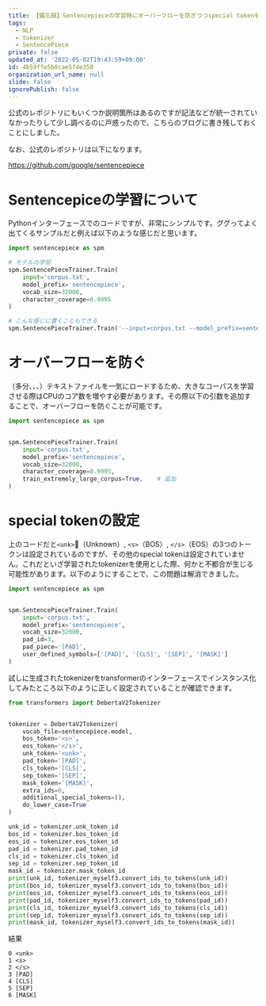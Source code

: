 ```yaml
---
title: 【備忘録】Sentencepieceの学習時にオーバーフローを防ぎつつspecial tokenを正しく設定する方法
tags:
  - NLP
  - tokenizer
  - SentencePiece
private: false
updated_at: '2022-05-02T19:43:59+09:00'
id: 4b59ffe5b8cae5f4e350
organization_url_name: null
slide: false
ignorePublish: false
---
```

公式のレポジトリにもいくつか説明箇所はあるのですが記法などが統一されていなかったりして少し調べるのに戸惑ったので、こちらのブログに書き残しておくことにしました。

なお、公式のレポジトリは以下になります。

https://github.com/google/sentencepiece

# Sentencepiceの学習について
Pythonインターフェースでのコードですが、非常にシンプルです。ググってよく出てくるサンプルだと例えば以下のような感じだと思います。

```python
import sentencepiece as spm

# モデルの学習
spm.SentencePieceTrainer.Train(
    input='corpus.txt',
    model_prefix='sentencepiece',
    vocab_size=32000,
    character_coverage=0.9995
)

# こんな感じに書くこともできる
spm.SentencePieceTrainer.Train('--input=corpus.txt --model_prefix=sentencepiece --vocab_size=32000 character_coverage=0.9995')
```

# オーバーフローを防ぐ
（多分、、、）テキストファイルを一気にロードするため、大きなコーパスを学習させる際はCPUのコア数を増やす必要があります。その際以下の引数を追加することで、オーバーフローを防ぐことが可能です。

```python
import sentencepiece as spm


spm.SentencePieceTrainer.Train(
    input='corpus.txt',
    model_prefix='sentencepiece',
    vocab_size=32000,
    character_coverage=0.9995,
    train_extremely_large_corpus=True.    # 追加
)
```

# special tokenの設定
上のコードだと`<unk>`（Unknown）, `<s>`（BOS）, `</s>`（EOS）の3つのトークンは設定されているのですが、その他のspecial tokenは設定されていません。これだといざ学習されたtokenizerを使用とした際、何かと不都合が生じる可能性があります。以下のようにすることで、この問題は解消できました。

```python
import sentencepiece as spm


spm.SentencePieceTrainer.Train(
    input='corpus.txt',
    model_prefix='sentencepiece',
    vocab_size=32000,
    pad_id=3,
    pad_piece='[PAD]',
    user_defined_symbols=['[PAD]', '[CLS]', '[SEP]', '[MASK]']
)
```

試しに生成されたtokenizerをtransformerのインターフェースでインスタンス化してみたところ以下のように正しく設定されていることが確認できます。

```python
from transformers import DebertaV2Tokenizer


tokenizer = DebertaV2Tokenizer(
    vocab_file=sentencepiece.model,
    bos_token='<s>',
    eos_token='</s>',
    unk_token='<unk>',
    pad_token='[PAD]',
    cls_token='[CLS]',
    sep_token='[SEP]',
    mask_token='[MASK]',
    extra_ids=0,
    additional_special_tokens=(),
    do_lower_case=True
)

unk_id = tokenizer.unk_token_id
bos_id = tokenizer.bos_token_id
eos_id = tokenizer.eos_token_id
pad_id = tokenizer.pad_token_id
cls_id = tokenizer.cls_token_id
sep_id = tokenizer.sep_token_id
mask_id = tokenizer.mask_token_id
print(unk_id, tokenizer_myself3.convert_ids_to_tokens(unk_id))
print(bos_id, tokenizer_myself3.convert_ids_to_tokens(bos_id))
print(eos_id, tokenizer_myself3.convert_ids_to_tokens(eos_id))
print(pad_id, tokenizer_myself3.convert_ids_to_tokens(pad_id))
print(cls_id, tokenizer_myself3.convert_ids_to_tokens(cls_id))
print(sep_id, tokenizer_myself3.convert_ids_to_tokens(sep_id))
print(mask_id, tokenizer_myself3.convert_ids_to_tokens(mask_id))
```

結果

```
0 <unk>
1 <s>
2 </s>
3 [PAD]
4 [CLS]
5 [SEP]
6 [MASK]
```
